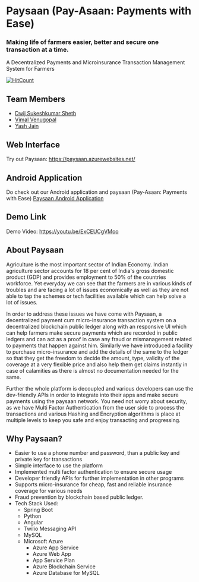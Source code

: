 # Paysaan (Pay-Asaan: Payments with Ease)
### Making life of farmers easier, better and secure one transaction at a time.
A Decentralized Payments and Microinsurance Transaction Management System for Farmers

[![HitCount](http://hits.dwyl.com/dwij2812/paysaan.svg)](http://hits.dwyl.com/dwij2812/paysaan)

## Team Members
- [Dwij Sukeshkumar Sheth](https://github.com/dwij2812 "Dwij's GitHub Profile")
- [Vimal Venugopal](https://github.com/thevimal98 "Vimal's GitHub Profile")
- [Yash Jain](https://github.com/yashjainhsr "Yash's GitHub Profile")

## Web Interface
Try out Paysaan: https://paysaan.azurewebsites.net/

## Android Application
Do check out our Android application and paysaan (Pay-Asaan: Payments with Ease)
[Paysaan Android Application](https://github.com/dwij2812/paysaan/raw/master/Paysaan-APK.apk "Link to Paysaan Android Application")

## Demo Link
Demo Video: https://youtu.be/ExCEUCgVMoo

## About Paysaan
Agriculture is the most important sector of Indian Economy. Indian agriculture sector accounts for 18 per cent of India's gross domestic product (GDP) and provides employment to 50% of the countries workforce. Yet everyday we can see that the farmers are in various kinds of troubles and are facing a lot of issues economically as well as they are not able to tap the schemes or tech facilities available which can help solve a lot of issues.

In order to address these issues we have come with Paysaan, a decentralized payment cum micro-insurance transaction system on a decentralized blockchain public ledger along with an responsive UI which can help farmers make secure payments which are recorded in public ledgers and can act as a proof in case any fraud or mismanagement related to payments that happen against him. Similarly we have introduced a facility to purchase micro-insurance and add the details of the same to the ledger so that they get the freedom to decide the amount, type, validity of the coverage at a very flexible price and also help them get claims instantly in case of calamities as there is almost no documentation needed for the same.

Further the whole platform is decoupled and various developers can use the dev-friendly APIs in order to integrate into their apps and make secure payments using the paysaan network. You need not worry about security, as we have Multi Factor Authentication from the user side to process the transactions and various Hashing and Encryption algorithms is place at multiple levels to keep you safe and enjoy transacting and progressing.

## Why Paysaan?
- Easier to use a phone number and password, than a public key and private key for transactions
- Simple interface to use the platform
- Implemented multi factor authentication to ensure secure usage
- Developer friendly APIs for further implementation in other programs 
- Supports micro-insurance for cheap, fast and reliable insurance coverage for various needs
- Fraud prevention by blockchain based public ledger.
- Tech Stack Used:
    - Spring Boot
    - Python
    - Angular
    - Twilio Messaging API
    - MySQL
    - Microsoft Azure
        - Azure App Service
        - Azure Web App
        - App Service Plan
        - Azure Blockchain Service
        - Azure Database for MySQL
